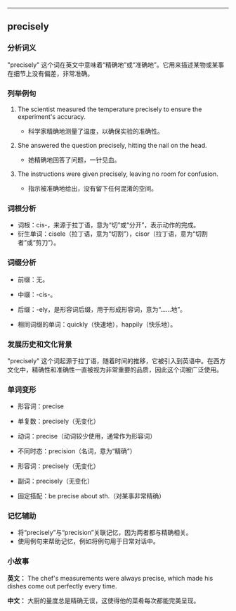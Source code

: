 
---------------
## precisely
### 分析词义
"precisely" 这个词在英文中意味着“精确地”或“准确地”。它用来描述某物或某事在细节上没有偏差，非常准确。

### 列举例句
1. The scientist measured the temperature precisely to ensure the experiment's accuracy.
   - 科学家精确地测量了温度，以确保实验的准确性。

2. She answered the question precisely, hitting the nail on the head.
   - 她精确地回答了问题，一针见血。

3. The instructions were given precisely, leaving no room for confusion.
   - 指示被准确地给出，没有留下任何混淆的空间。

### 词根分析
- 词根：cis-，来源于拉丁语，意为“切”或“分开”，表示动作的完成。
- 衍生单词：cisele（拉丁语，意为“切割”），cisor（拉丁语，意为“切割者”或“剪刀”）。

### 词缀分析
- 前缀：无。
- 中缀：-cis-。
- 后缀：-ely，是形容词后缀，用于形成形容词，意为“……地”。

- 相同词缀的单词：quickly（快速地），happily（快乐地）。

### 发展历史和文化背景
"precisely" 这个词起源于拉丁语，随着时间的推移，它被引入到英语中。在西方文化中，精确性和准确性一直被视为非常重要的品质，因此这个词被广泛使用。

### 单词变形
- 形容词：precise
- 单复数：precisely（无变化）
- 动词：precise（动词较少使用，通常作为形容词）
- 不同时态：precision（名词，意为“精确”）
- 形容词：precisely（无变化）
- 副词：precisely（无变化）

- 固定搭配：be precise about sth.（对某事非常精确）

### 记忆辅助
- 将“precisely”与“precision”关联记忆，因为两者都与精确相关。
- 使用例句来帮助记忆，例如将例句用于日常对话中。

### 小故事
**英文：** The chef's measurements were always precise, which made his dishes come out perfectly every time.

**中文：** 大厨的量度总是精确无误，这使得他的菜肴每次都能完美呈现。

